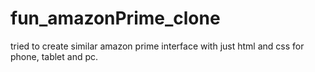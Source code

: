 # fun_amazonPrime_clone
tried to create similar amazon prime interface with just html and css for phone, tablet and pc.
